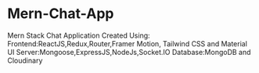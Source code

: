 # Mern-Chat-App
Mern Stack Chat Application 
Created Using:
Frontend:ReactJS,Redux,Router,Framer Motion, Tailwind CSS and Material UI
Server:Mongoose,ExpressJS,NodeJs,Socket.IO
Database:MongoDB and Cloudinary
